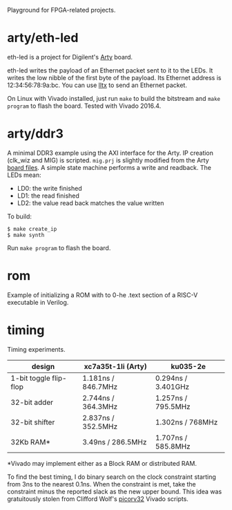 Playground for FPGA-related projects.

arty/eth-led
============

eth-led is a project for Digilent's [Arty](http://store.digilentinc.com/arty-artix-7-fpga-development-board-for-makers-and-hobbyists/) board.

eth-led writes the payload of an Ethernet packet sent to it to the
LEDs.  It writes the low nibble of the first byte of the payload.  Its
Ethernet address is 12:34:56:78:9a:bc.  You can use
[lltx](https://github.com/cseed/net-playground) to send an Ethernet
packet.

On Linux with Vivado installed, just run `make` to build the bitstream
and `make program` to flash the board.  Tested with Vivado 2016.4.

arty/ddr3
=========

A minimal DDR3 example using the AXI interface for the Arty.  IP
creation (clk_wiz and MIG) is scripted.  `mig.prj` is slightly
modified from the Arty [board
files](https://github.com/Digilent/vivado-boards/tree/master/new/board_files).
A simple state machine performs a write and readback.  The LEDs mean:

* LD0: the write finished
* LD1: the read finished
* LD2: the value read back matches the value written

To build:

```
$ make create_ip
$ make synth
```

Run `make program` to flash the board.

rom
===

Example of initializing a ROM with to 0-he .text section of a RISC-V
executable in Verilog.

timing
======

Timing experiments.

design | xc7a35t-1li (Arty) | ku035-2e
------ | ---------------- | --------
1-bit toggle flip-flop | 1.181ns / 846.7MHz | 0.294ns / 3.401GHz
32-bit adder | 2.744ns / 364.3MHz | 1.257ns / 795.5MHz
32-bit shifter | 2.837ns / 352.5MHz | 1.302ns / 768MHz
32Kb RAM* | 3.49ns / 286.5MHz | 1.707ns / 585.8MHz

*Vivado may implement either as a Block RAM or distributed RAM.

To find the best timing, I do binary search on the clock constraint
starting from 3ns to the nearest 0.1ns.  When the constraint is met,
take the constraint minus the reported slack as the new upper bound.
This idea was gratuitously stolen from Clifford Wolf's
[picorv32](https://github.com/cliffordwolf/picorv32) Vivado scripts.
